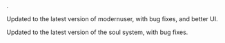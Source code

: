 .

Updated to the latest version of modernuser, with bug fixes, and better UI.

Updated to the latest version of the soul system, with bug fixes.